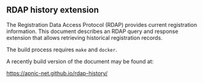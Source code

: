 ## RDAP history extension

The Registration Data Access Protocol (RDAP) provides current registration information. This document describes an RDAP query and response extension that allows retrieving historical registration records.

The build process requires `make` and `docker`.

A recently build version of the document may be found at:

  https://apnic-net.github.io/rdap-history/


